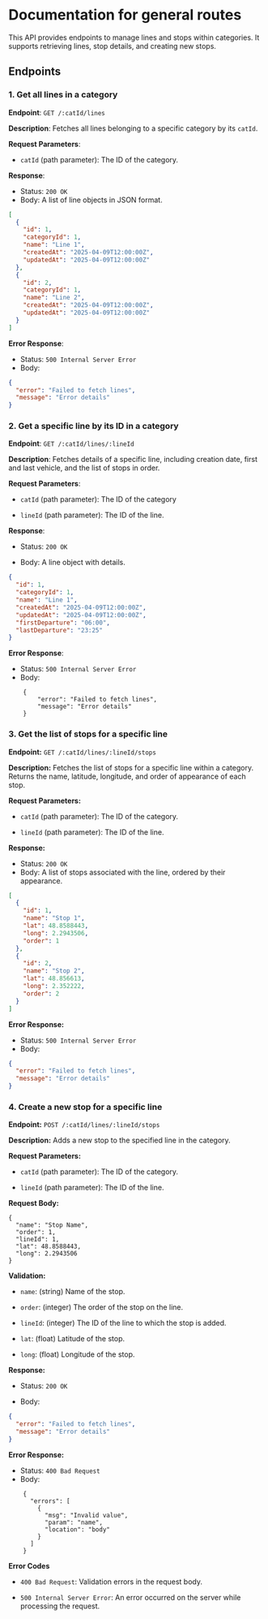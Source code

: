 # Documentation for general routes

This API provides endpoints to manage lines and stops within categories. It supports retrieving lines, stop details, and creating new stops.

## Endpoints

### 1. Get all lines in a category

**Endpoint**: `GET /:catId/lines`

**Description**: Fetches all lines belonging to a specific category by its `catId`.

**Request Parameters**:

- `catId` (path parameter): The ID of the category.

**Response**:

- Status: `200 OK`
- Body: A list of line objects in JSON format.

```json
[
  {
    "id": 1,
    "categoryId": 1,
    "name": "Line 1",
    "createdAt": "2025-04-09T12:00:00Z",
    "updatedAt": "2025-04-09T12:00:00Z"
  },
  {
    "id": 2,
    "categoryId": 1,
    "name": "Line 2",
    "createdAt": "2025-04-09T12:00:00Z",
    "updatedAt": "2025-04-09T12:00:00Z"
  }
]
```

**Error Response**:

- Status: `500 Internal Server Error`
- Body:

```json
{
  "error": "Failed to fetch lines",
  "message": "Error details"
}
```

### 2. Get a specific line by its ID in a category

**Endpoint**: `GET /:catId/lines/:lineId`

**Description**: Fetches details of a specific line, including creation date, first and last vehicle, and the list of stops in order.

**Request Parameters**:

- `catId` (path parameter): The ID of the category

- `lineId` (path parameter): The ID of the line.

**Response**:

- Status: `200 OK`

- Body: A line object with details.

```json
{
  "id": 1,
  "categoryId": 1,
  "name": "Line 1",
  "createdAt": "2025-04-09T12:00:00Z",
  "updatedAt": "2025-04-09T12:00:00Z",
  "firstDeparture": "06:00",
  "lastDeparture": "23:25"
}
```

**Error Response**:

- Status: `500 Internal Server Error`
- Body:

```
    {
        "error": "Failed to fetch lines",
        "message": "Error details"
    }
```

### 3. Get the list of stops for a specific line

**Endpoint:** `GET /:catId/lines/:lineId/stops`

**Description:** Fetches the list of stops for a specific line within a category. Returns the name, latitude, longitude, and order of appearance of each stop.

**Request Parameters:**

- `catId` (path parameter): The ID of the category.

- `lineId` (path parameter): The ID of the line.

**Response:**

- Status: `200 OK`
- Body: A list of stops associated with the line, ordered by their appearance.

```json
[
  {
    "id": 1,
    "name": "Stop 1",
    "lat": 48.8588443,
    "long": 2.2943506,
    "order": 1
  },
  {
    "id": 2,
    "name": "Stop 2",
    "lat": 48.856613,
    "long": 2.352222,
    "order": 2
  }
]
```

**Error Response:**

- Status: `500 Internal Server Error`
- Body:

```json
{
  "error": "Failed to fetch lines",
  "message": "Error details"
}
```

### 4. Create a new stop for a specific line

**Endpoint:** `POST /:catId/lines/:lineId/stops`

**Description:** Adds a new stop to the specified line in the category.

**Request Parameters:**

- `catId` (path parameter): The ID of the category.

- `lineId` (path parameter): The ID of the line.

**Request Body:**

```
{
  "name": "Stop Name",
  "order": 1,
  "lineId": 1,
  "lat": 48.8588443,
  "long": 2.2943506
}
```

**Validation:**

- `name`: (string) Name of the stop.

- `order`: (integer) The order of the stop on the line.

- `lineId`: (integer) The ID of the line to which the stop is added.

- `lat`: (float) Latitude of the stop.

- `long`: (float) Longitude of the stop.

**Response:**

- Status: `200 OK`

- Body:

```json
{
  "error": "Failed to fetch lines",
  "message": "Error details"
}
```

**Error Response:**

- Status: `400 Bad Request`
- Body:

```
    {
      "errors": [
        {
          "msg": "Invalid value",
          "param": "name",
          "location": "body"
        }
      ]
    }
```

**Error Codes**

- `400 Bad Request`: Validation errors in the request body.

- `500 Internal Server Error`: An error occurred on the server while processing the request.
